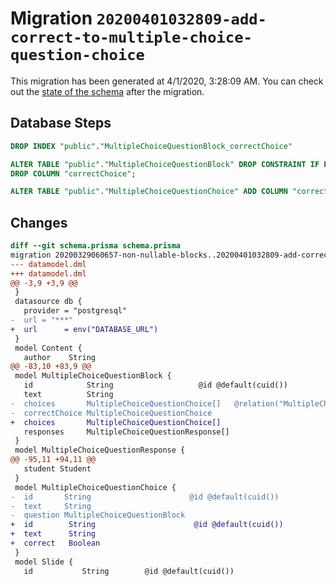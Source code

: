 # Migration `20200401032809-add-correct-to-multiple-choice-question-choice`

This migration has been generated at 4/1/2020, 3:28:09 AM.
You can check out the [state of the schema](./schema.prisma) after the migration.

## Database Steps

```sql
DROP INDEX "public"."MultipleChoiceQuestionBlock_correctChoice"

ALTER TABLE "public"."MultipleChoiceQuestionBlock" DROP CONSTRAINT IF EXiSTS "MultipleChoiceQuestionBlock_correctChoice_fkey",
DROP COLUMN "correctChoice";

ALTER TABLE "public"."MultipleChoiceQuestionChoice" ADD COLUMN "correct" boolean  NOT NULL DEFAULT false;
```

## Changes

```diff
diff --git schema.prisma schema.prisma
migration 20200329060657-non-nullable-blocks..20200401032809-add-correct-to-multiple-choice-question-choice
--- datamodel.dml
+++ datamodel.dml
@@ -3,9 +3,9 @@
 }
 datasource db {
   provider = "postgresql"
-  url = "***"
+  url      = env("DATABASE_URL")
 }
 model Content {
   author    String
@@ -83,10 +83,9 @@
 model MultipleChoiceQuestionBlock {
   id            String                   @id @default(cuid())
   text          String
-  choices       MultipleChoiceQuestionChoice[]   @relation("MultipleChoiceQuestionToAvailableMultipleChoiceQuestionChoice")
-  correctChoice MultipleChoiceQuestionChoice
+  choices       MultipleChoiceQuestionChoice[]
   responses     MultipleChoiceQuestionResponse[]
 }
 model MultipleChoiceQuestionResponse {
@@ -95,11 +94,11 @@
   student Student
 }
 model MultipleChoiceQuestionChoice {
-  id       String                      @id @default(cuid())
-  text     String
-  question MultipleChoiceQuestionBlock
+  id        String                      @id @default(cuid())
+  text      String
+  correct   Boolean
 }
 model Slide {
   id           String        @id @default(cuid())
```



